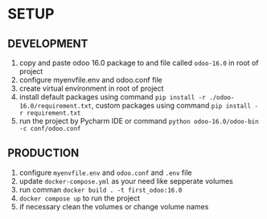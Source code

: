 # SETUP
## DEVELOPMENT
1. copy and paste odoo 16.0 package to and file called `odoo-16.0` in root of project
2. configure myenvfile.env and odoo.conf file
3. create virtual environment in root of project
4. install default packages using command `pip install -r ./odoo-16.0/requirement.txt`,  custom packages using command `pip install -r requirement.txt`
5. run the project by Pycharm IDE or command `python odoo-16.0/odoo-bin -c conf/odoo.conf`

## PRODUCTION
1. configure `myenvfile.env` and `odoo.conf` and `.env` file
2. update `docker-compose.yml` as your need like sepperate volumes
3. run comman `docker build . -t first_odoo:16.0 `
4. `docker compose up` to run the project
5. if necessary clean the volumes or change volume names
